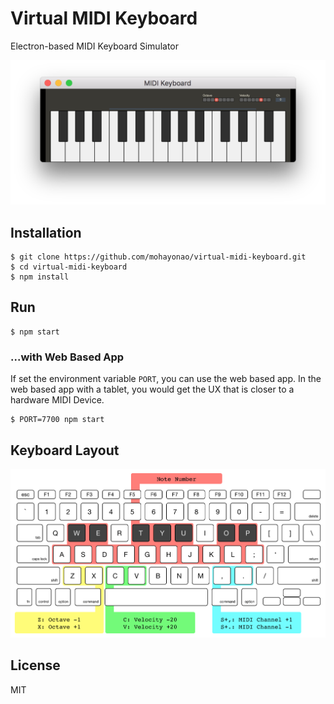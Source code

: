 # Virtual MIDI Keyboard

Electron-based MIDI Keyboard Simulator

![screen shot](./assets/screenshot.png)

## Installation

```
$ git clone https://github.com/mohayonao/virtual-midi-keyboard.git
$ cd virtual-midi-keyboard
$ npm install
```

## Run

```
$ npm start
```

### ...with Web Based App

If set the environment variable `PORT`, you can use the web based app. In the web based app with a tablet, you would get the UX that is closer to a hardware MIDI Device.

```
$ PORT=7700 npm start
```

## Keyboard Layout

![keyboard layout](./assets/key-layout.png)

## License

MIT
